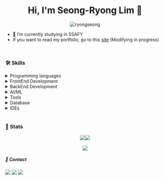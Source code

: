 <h1 align="center">Hi, I'm Seong-Ryong Lim 👋</h1>
<div align="center">
   <img src="https://komarev.com/ghpvc/?username=ryongseong&label=Welcome&color=0e75b6&style=for-the-badge" alt="ryongseong" />
</div>

- 🌱 I’m currently studying in SSAFY  
- If you want to read my portfolio, go to this [site](https://ryongseong.im) (Modifying in progress)
<br />
<!-- <p align="center">
   <img align="center" src="https://github-profile-trophy.vercel.app/?username=ryongseong&title=MultiLanguage,Commits,PullRequest,Repositories,Experience,Followers&theme=monokai&margin-w=15&no-bg=true&no-frame=true" alt="ryongseong" />
</p>
<br /> -->
<h3>🛠️ Skills</h3>
<details>
<summary>Programming languages</summary>
<img src='https://skillicons.dev/icons?i=python,javascript,typescript'/>
</details>
<details>
<summary>FrontEnd Development</summary>
<img src='https://skillicons.dev/icons?i=react,vue,nextjs,svelte,sass,tailwind'/>
</details>
<details>
<summary>BackEnd Development</summary>
<img src='https://skillicons.dev/icons?i=nodejs,express,fastapi,django'/>
</details>
<details>
<summary>AI/ML</summary>
<img src='https://skillicons.dev/icons?i=pytorch,tensorflow,opencv'/>
</details>
<details>
<summary>Tools</summary>
<img src='https://skillicons.dev/icons?i=git,github,gitlab,docker'/>
</details>
<details>
<summary>Database</summary>
<img src='https://skillicons.dev/icons?i=mysql,postgres,mongo,redis,elasticsearch,sqlite'/>
</details>
<details>
<summary>IDEs</summary>
<img src='https://skillicons.dev/icons?i=vscode,idea,webstorm,pycharm'/>
</details>
<br />
<h3>📜 Stats</h3>
<div align='center'>
   <a href="https://github.com/ryongseong/github-stats">
      <img align='center' src="https://github.com/ryongseong/github-stats-transparent/blob/output/generated/overview.svg"/><img align='center' src="https://github.com/ryongseong/github-stats-transparent/blob/output/generated/languages.svg"/>
   </a>
</div>
<br />
<div align='center'>
   <a href="https://velog.io/@ryongseong/posts">
      <img align='center' src="https://velog-readme-stats.vercel.app/api/list?name=ryongseong" />
   </a>
</div>

<h5>💬 Contact</h5>
<div>
   <a href="mailto:ryongseong.dev@gmail.com"><img src="https://skillicons.dev/icons?i=gmail"/></a>
   <a href="https://www.linkedin.com/in/seongryong-lim-962a0330a/"><img src="https://skillicons.dev/icons?i=linkedin"/></a>
   <a href="https://www.instagram.com/ryong._.seong/"><img src="https://skillicons.dev/icons?i=instagram"/></a>
</div>
